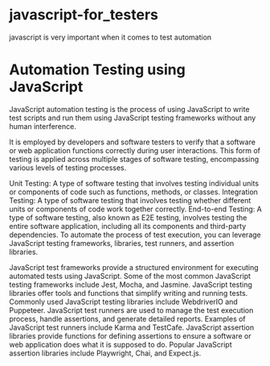 # javascript-for_testers
javascript is very important when it comes to test automation
# Automation Testing using JavaScript
JavaScript automation testing is the process of using JavaScript to write test scripts and run them using JavaScript testing frameworks without any human interference.

It is employed by developers and software testers to verify that a software or web application functions correctly during user interactions. This form of testing is applied across multiple stages of software testing, encompassing various levels of testing processes.

Unit Testing: A type of software testing that involves testing individual units or components of code such as functions, methods, or classes.
Integration Testing: A type of software testing that involves testing whether different units or components of code work together correctly.
End-to-end Testing: A type of software testing, also known as E2E testing, involves testing the entire software application, including all its components and third-party dependencies.
To automate the process of test execution, you can leverage JavaScript testing frameworks, libraries, test runners, and assertion libraries.

JavaScript test frameworks provide a structured environment for executing automated tests using JavaScript. Some of the most common JavaScript testing frameworks include Jest, Mocha, and Jasmine.
JavaScript testing libraries offer tools and functions that simplify writing and running tests. Commonly used JavaScript testing libraries include WebdriverIO and Puppeteer.
JavaScript test runners are used to manage the test execution process, handle assertions, and generate detailed reports. Examples of JavaScript test runners include Karma and TestCafe.
JavaScript assertion libraries provide functions for defining assertions to ensure a software or web application does what it is supposed to do. Popular JavaScript assertion libraries include Playwright, Chai, and Expect.js.